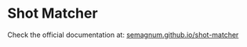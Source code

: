 # Shot Matcher

Check the official documentation at: [semagnum.github.io/shot-matcher](https://semagnum.github.io/shot-matcher)